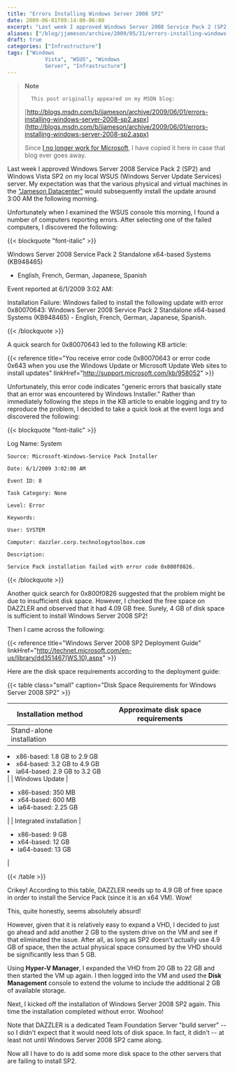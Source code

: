 ```yaml
---
title: "Errors Installing Windows Server 2008 SP2"
date: 2009-06-01T09:14:00-06:00
excerpt: "Last week I approved Windows Server 2008 Service Pack 2 (SP2) and Windows Vista SP2 on my local WSUS (Windows Server Update Services) server. My expectation was that the various physical and virtual machines in the \"Jameson Datacenter\" would subsequently..."
aliases: ["/blog/jjameson/archive/2009/05/31/errors-installing-windows-server-2008-sp2.aspx", "/blog/jjameson/archive/2009/06/01/errors-installing-windows-server-2008-sp2.aspx"]
draft: true
categories: ["Infrastructure"]
tags: ["Windows 
			Vista", "WSUS", "Windows 
			Server", "Infrastructure"]
---
```


> **Note**
>
>       This post originally appeared on my MSDN blog:
>
> [http://blogs.msdn.com/b/jjameson/archive/2009/06/01/errors-installing-windows-server-2008-sp2.aspx](http://blogs.msdn.com/b/jjameson/archive/2009/06/01/errors-installing-windows-server-2008-sp2.aspx)
>
> Since
> [I no longer work for Microsoft](/blog/jjameson/2011/09/02/last-day-with-microsoft), I have copied it here in case that
> blog ever goes away.

Last week I approved Windows Server 2008 Service Pack 2 (SP2) and Windows
Vista SP2 on my local WSUS (Windows Server Update Services) server. My expectation
was that the various physical and virtual machines in the
["Jameson
Datacenter"](/blog/jjameson/2009/09/14/the-jameson-datacenter) would subsequently install the update around 3:00 AM the following
morning.

Unfortunately when I examined the WSUS console this morning, I found a number
of computers reporting errors. After selecting one of the failed computers,
I discovered the following:

{{< blockquote "font-italic" >}}

Windows Server 2008 Service Pack 2 Standalone x64-based Systems (KB948465)
- English, French, German, Japanese, Spanish

Event reported at 6/1/2009 3:02 AM:

Installation Failure: Windows failed to install the following update
with error 0x80070643: Windows Server 2008 Service Pack 2 Standalone x64-based
Systems (KB948465) - English, French, German, Japanese, Spanish.

{{< /blockquote >}}

A quick search for 0x80070643 led to the following KB article:

{{< reference title="You receive error code 0x80070643 or error code 0x643 when you use the Windows Update or Microsoft Update Web sites to install updates" linkHref="http://support.microsoft.com/kb/958052" >}}

Unfortunately, this error code indicates "generic errors that basically state
that an error was encountered by Windows Installer." Rather than immediately
following the steps in the KB article to enable logging and try to reproduce
the problem, I decided to take a quick look at the event logs and discovered
the following:

{{< blockquote "font-italic" >}}

Log Name: System

    Source: Microsoft-Windows-Service Pack Installer
    
    Date: 6/1/2009 3:02:00 AM
    
    Event ID: 8
    
    Task Category: None
    
    Level: Error
    
    Keywords: 
    
    User: SYSTEM
    
    Computer: dazzler.corp.technologytoolbox.com
    
    Description:
    
    Service Pack installation failed with error code 0x800f0826.

{{< /blockquote >}}

Another quick search for 0x800f0826 suggested that the problem might be due
to insufficient disk space. However, I checked the free space on DAZZLER and
observed that it had 4.09 GB free. Surely, 4 GB of disk space is sufficient
to install Windows Server 2008 SP2!

Then I came across the following:

{{< reference title="Windows Server 2008 SP2 Deployment Guide" linkHref="http://technet.microsoft.com/en-us/library/dd351467(WS.10).aspx" >}}

Here are the disk space requirements according to the deployment guide:

{{< table class="small" caption="Disk Space Requirements for Windows Server 2008 SP2" >}}

| Installation method | Approximate disk space requirements |
| --- | --- |
| Stand-alone installation | <ul>
<li>x86-based: 1.8 GB to 2.9 GB</li>
<li>x64-based: 3.2 GB to 4.9 GB</li>
<li>ia64-based: 2.9 GB to 3.2 GB </li>
</ul> |
| Windows Update | <ul>
<li>x86-based: 350 MB</li>
<li>x64-based: 600 MB</li>
<li>ia64-based: 2.25 GB </li>
</ul> |
| Integrated installation | <ul>
<li>x86-based: 9 GB</li>
<li>x64-based: 12 GB</li>
<li>ia64-based: 13 GB</li>
</ul> |

{{< /table >}}

Crikey! According to this table, DAZZLER needs up to 4.9 GB of free space
in order to install the Service Pack (since it is an x64 VM). Wow!

This, quite honestly, seems absolutely absurd!

However, given that it is relatively easy to expand a VHD, I decided to just
go ahead and add another 2 GB to the system drive on the VM and see if that
eliminated the issue. After all, as long as SP2 doesn't actually use 4.9 GB
of space, then the actual physical space consumed by the VHD should be significantly
less than 5 GB.

Using **Hyper-V Manager**, I expanded the VHD from 20 GB to
22 GB and then started the VM up again. I then logged into the VM and used the
**Disk Management** console to extend the volume to include the
additional 2 GB of available storage.

Next, I kicked off the installation of Windows Server 2008 SP2 again. This
time the installation completed without error. Woohoo!

Note that DAZZLER is a dedicated Team Foundation Server "build server" --
so I didn't expect that it would need lots of disk space. In fact, it didn't
-- at least not until Windows Server 2008 SP2 came along.

Now all I have to do is add some more disk space to the other servers that
are failing to install SP2.


